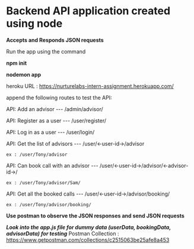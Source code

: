 # Backend API application created using node 

**Accepts and Responds JSON requests**

Run the app using the command 

__npm init__


__nodemon app__


heroku URL : 
https://nurturelabs-intern-assignment.herokuapp.com/

append the following routes to test the API:

API: Add an advisor
--- /admin/advisor/

API: Register as a user
--- /user/register/

API: Log in as a user
--- /user/login/

API: Get the list of advisors
--- /user/<-user-id->/advisor

    ex : /user/Tony/advisor
  
API: Can book call with an advisor
--- /user/<-user-id->/advisor/<-advisor-id->/

    ex : /user/Tony/advisor/Sam/
  
API: Get all the booked calls
--- /user/<-user-id->/advisor/booking/

    ex : /user/Tony/advisor/booking/


__Use postman to observe the JSON responses and send JSON requests__


***Look into the app.js file for dummy data (userData, bookingData, advisorData) for testing***
Postman Collection : https://www.getpostman.com/collections/c2515063be25afe8a453
